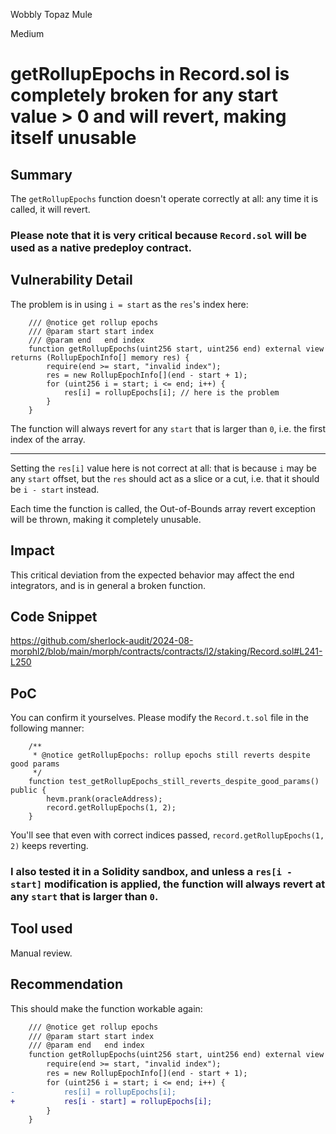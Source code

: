 Wobbly Topaz Mule

Medium

# getRollupEpochs in Record.sol is completely broken for any start value > 0 and will revert, making itself unusable

## Summary
The `getRollupEpochs` function doesn't operate correctly at all: any time it is called, it will revert.

### Please note that it is very critical because `Record.sol` will be used as a native predeploy contract.

## Vulnerability Detail
The problem is in using `i = start` as the `res`'s index here:
```solidity
    /// @notice get rollup epochs
    /// @param start start index
    /// @param end   end index
    function getRollupEpochs(uint256 start, uint256 end) external view returns (RollupEpochInfo[] memory res) {
        require(end >= start, "invalid index");
        res = new RollupEpochInfo[](end - start + 1);
        for (uint256 i = start; i <= end; i++) {
            res[i] = rollupEpochs[i]; // here is the problem
        }
    }
```

The function will always revert for any `start` that is larger than `0`, i.e. the first index of the array.

---

Setting the `res[i]` value here is not correct at all: that is because `i` may be any `start` offset, but the `res` should act as a slice or a cut, i.e. that it should be `i - start` instead.

Each time the function is called, the Out-of-Bounds array revert exception will be thrown, making it completely unusable.

## Impact
This critical deviation from the expected behavior may affect the end integrators, and is in general a broken function.

## Code Snippet
https://github.com/sherlock-audit/2024-08-morphl2/blob/main/morph/contracts/contracts/l2/staking/Record.sol#L241-L250

## PoC

You can confirm it yourselves. Please modify the `Record.t.sol` file in the following manner:
```solidity
    /**
     * @notice getRollupEpochs: rollup epochs still reverts despite good params
     */
    function test_getRollupEpochs_still_reverts_despite_good_params() public {
        hevm.prank(oracleAddress);
        record.getRollupEpochs(1, 2);
    }
```

You'll see that even with correct indices passed, `record.getRollupEpochs(1, 2)` keeps reverting.

### I also tested it in a Solidity sandbox, and unless a `res[i - start]` modification is applied, the function will always revert at any `start` that is larger than `0`.

## Tool used
Manual review.

## Recommendation
This should make the function workable again:
```diff
    /// @notice get rollup epochs
    /// @param start start index
    /// @param end   end index
    function getRollupEpochs(uint256 start, uint256 end) external view returns (RollupEpochInfo[] memory res) {
        require(end >= start, "invalid index");
        res = new RollupEpochInfo[](end - start + 1);
        for (uint256 i = start; i <= end; i++) {
-           res[i] = rollupEpochs[i];
+           res[i - start] = rollupEpochs[i];
        }
    }
```